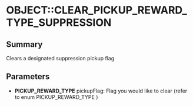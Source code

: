 # OBJECT::CLEAR_PICKUP_REWARD_TYPE_SUPPRESSION

## Summary
Clears a designated suppression pickup flag

## Parameters
* **PICKUP_REWARD_TYPE** pickupFlag: Flag you would like to clear (refer to enum PICKUP_REWARD_TYPE )